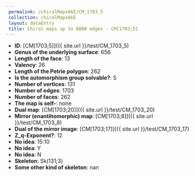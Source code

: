```yaml
--- 
 permalink: /chiralMaps6kE/CM_1703_5 
 collection: chiralMaps6kE
 layout: dataEntry
 title: Chiral maps up to 6000 edges - CM[1703;5]
---
```


- **ID**: [CM[1703;5]]({{ site.url }}/test/CM_1703_5)
- **Genus of the underlying surface**: 656
- **Length of the face**: 13
- **Valency**: 26
- **Length of the Petrie polygon**: 262
- **Is the automorphism group solvable?**: S
- **Number of vertices**: 131
- **Number of edges**: 1703
- **Number of faces**: 262
- **The map is self-**: none
- **Dual map**: [CM[1703;20]]({{ site.url }}/test/CM_1703_20)
- **Mirror (enantihomorphic) map**: [CM[1703;8]]({{ site.url }}/test/CM_1703_8)
- **Dual of the mirror image**: [CM[1703;17]]({{ site.url }}/test/CM_1703_17)
- **Z_q-Exponent?**: 12
- **No idea**:  15:10
- **No idea**: Y
- **No idea**: N
- **Skeleton**: Sk(131;3)
- **Some other kind of skeleton**: nan
